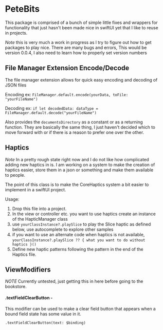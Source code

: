 # PeteBits

This package is comprised of a bunch of simple little fixes and wrappers for functionality that just hasn't been made nice in swiftUI yet that I like to reuse in projects.

*Note* this is very much a work in progress as I try to figure out how to get packages to play nice. There are many bugs and errors, This would be version 0.0.4, I also need to learn how to properly set version numbers


## File Manager Extension Encode/Decode
The file manager extension allows for quick easy encoding and decoding of JSON files

Encoding ex:
        `FileManager.default.encode(yourData, toFile: "yourFileName")`
        
Decoding ex:
        `if let decodedData: dataType = FileManager.default.decode("yourFileName")`
        
Also provides the `documentsDirectory` as a constant or as a returning function. They are basically the same thing, I just haven't decided which to move forward with or if there is a reason to prefer one over the other.


## Haptics
*Note* In a pretty rough state right now and I do not like how complicated adding new haptics in is. I am working on a system to make the creation of haptics easier, store them in a json or something and make them available to people.

The point of this class is to make the CoreHaptics system a bit easier to implement in a swiftUI project.

 Usage:
 1. Drop this file into a project.
 2. In the view or controller etc. you want to use haptics create an instance of the HapticManager class
 3. use `yourClassInstance?.playSlice` to play the Slice haptic as defined below, use autocomplete to explore other samples
 4. if you want to use an alternate code when haptics is not available, `yourClassInstance?.playSlice ?? { what you want to do without haptics }()`
 5. Define new haptic patterns following the pattern in the end of the Haptics file.


## ViewModifiers
*NOTE* Currently untested, just getting this in here before going to the bookstore.

#### .textFieldClearButton -
This modifier can be used to make a clear field button that appears when a bound field state has some value in it. 

`.textFieldClearButton(text: $binding)`
